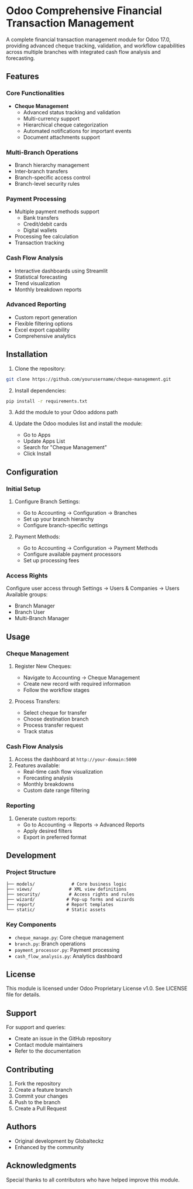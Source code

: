 # Odoo Comprehensive Financial Transaction Management

A complete financial transaction management module for Odoo 17.0, providing advanced cheque tracking, validation, and workflow capabilities across multiple branches with integrated cash flow analysis and forecasting.

## Features

### Core Functionalities
- **Cheque Management**
  - Advanced status tracking and validation
  - Multi-currency support
  - Hierarchical cheque categorization
  - Automated notifications for important events
  - Document attachments support

### Multi-Branch Operations
- Branch hierarchy management
- Inter-branch transfers
- Branch-specific access control
- Branch-level security rules

### Payment Processing
- Multiple payment methods support
  - Bank transfers
  - Credit/debit cards
  - Digital wallets
- Processing fee calculation
- Transaction tracking

### Cash Flow Analysis
- Interactive dashboards using Streamlit
- Statistical forecasting
- Trend visualization
- Monthly breakdown reports

### Advanced Reporting
- Custom report generation
- Flexible filtering options
- Excel export capability
- Comprehensive analytics

## Installation

1. Clone the repository:
```bash
git clone https://github.com/yourusername/cheque-management.git
```

2. Install dependencies:
```bash
pip install -r requirements.txt
```

3. Add the module to your Odoo addons path

4. Update the Odoo modules list and install the module:
   - Go to Apps
   - Update Apps List
   - Search for "Cheque Management"
   - Click Install

## Configuration

### Initial Setup
1. Configure Branch Settings:
   - Go to Accounting → Configuration → Branches
   - Set up your branch hierarchy
   - Configure branch-specific settings

2. Payment Methods:
   - Go to Accounting → Configuration → Payment Methods
   - Configure available payment processors
   - Set up processing fees

### Access Rights
Configure user access through Settings → Users & Companies → Users
Available groups:
- Branch Manager
- Branch User
- Multi-Branch Manager

## Usage

### Cheque Management
1. Register New Cheques:
   - Navigate to Accounting → Cheque Management
   - Create new record with required information
   - Follow the workflow stages

2. Process Transfers:
   - Select cheque for transfer
   - Choose destination branch
   - Process transfer request
   - Track status

### Cash Flow Analysis
1. Access the dashboard at `http://your-domain:5000`
2. Features available:
   - Real-time cash flow visualization
   - Forecasting analysis
   - Monthly breakdowns
   - Custom date range filtering

### Reporting
1. Generate custom reports:
   - Go to Accounting → Reports → Advanced Reports
   - Apply desired filters
   - Export in preferred format

## Development

### Project Structure
```
├── models/              # Core business logic
├── views/              # XML view definitions
├── security/           # Access rights and rules
├── wizard/            # Pop-up forms and wizards
├── report/            # Report templates
└── static/            # Static assets
```

### Key Components
- `cheque_manage.py`: Core cheque management
- `branch.py`: Branch operations
- `payment_processor.py`: Payment processing
- `cash_flow_analysis.py`: Analytics dashboard

## License

This module is licensed under Odoo Proprietary License v1.0. See LICENSE file for details.

## Support

For support and queries:
- Create an issue in the GitHub repository
- Contact module maintainers
- Refer to the documentation

## Contributing

1. Fork the repository
2. Create a feature branch
3. Commit your changes
4. Push to the branch
5. Create a Pull Request

## Authors

- Original development by Globalteckz
- Enhanced by the community

## Acknowledgments

Special thanks to all contributors who have helped improve this module.
